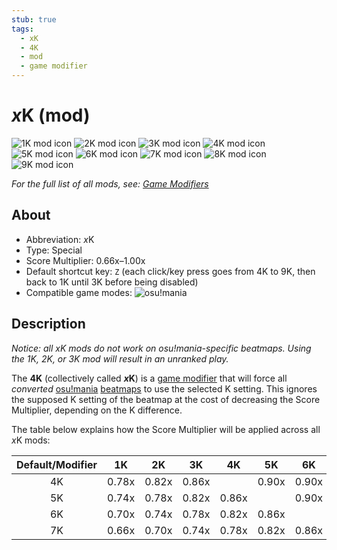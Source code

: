 ```yaml
---
stub: true
tags:
  - xK
  - 4K
  - mod
  - game modifier
---
```


# *x*K (mod)

![1K mod icon](/wiki/shared/mods/1K.png "1K mod icon") ![2K mod icon](/wiki/shared/mods/2K.png "2K mod icon") ![3K mod icon](/wiki/shared/mods/3K.png "3K mod icon") ![4K mod icon](/wiki/shared/mods/4K.png "4K mod icon") ![5K mod icon](/wiki/shared/mods/5K.png "5K mod icon") ![6K mod icon](/wiki/shared/mods/6K.png "6K mod icon") ![7K mod icon](/wiki/shared/mods/7K.png "7K mod icon") ![8K mod icon](/wiki/shared/mods/8K.png "8K mod icon") ![9K mod icon](/wiki/shared/mods/9K.png "9K mod icon") 

*For the full list of all mods, see: [Game Modifiers](/wiki/Game_Modifiers)*

## About

- Abbreviation: *x*K
- Type: Special
- Score Multiplier: 0.66x–1.00x
- Default shortcut key: `Z` (each click/key press goes from 4K to 9K, then back to 1K until 3K before being disabled)
- Compatible game modes: ![][o!m]

## Description

*Notice: all *x*K mods do not work on osu!mania-specific beatmaps. Using the 1K, 2K, or 3K mod will result in an unranked play.*

The **4K** (collectively called ***x*K**) is a [game modifier](/wiki/Game_Modifiers) that will force all *converted* [osu!mania](/wiki/Game_Modes/osu!mania) [beatmaps](/wiki/Beatmaps) to use the selected K setting. This ignores the supposed K setting of the beatmap at the cost of decreasing the Score Multiplier, depending on the K difference. 

The table below explains how the Score Multiplier will be applied across all *x*K mods:

| Default/Modifier | 1K | 2K | 3K | 4K | 5K | 6K | 7K | 8K | 9K |
| :-: | :-: | :-: | :-: | :-: | :-: | :-: | :-: | :-: | :-: |
| 4K | 0.78x | 0.82x | 0.86x |  | 0.90x | 0.90x | 0.90x | 0.90x | 0.90x |
| 5K | 0.74x | 0.78x | 0.82x | 0.86x |  | 0.90x | 0.90x | 0.90x | 0.90x |
| 6K | 0.70x | 0.74x | 0.78x | 0.82x | 0.86x |  | 0.90x | 0.90x | 0.90x |
| 7K | 0.66x | 0.70x | 0.74x | 0.78x | 0.82x | 0.86x |  | 0.90x | 0.90x |

[o!m]: /wiki/shared/mode/mania.png "osu!mania"

